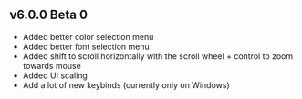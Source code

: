 
## v6.0.0 Beta 0

 * Added better color selection menu
 * Added better font selection menu
 * Added shift to scroll horizontally with the scroll wheel + control to zoom towards mouse
 * Added UI scaling
 * Add a lot of new keybinds (currently only on Windows)
